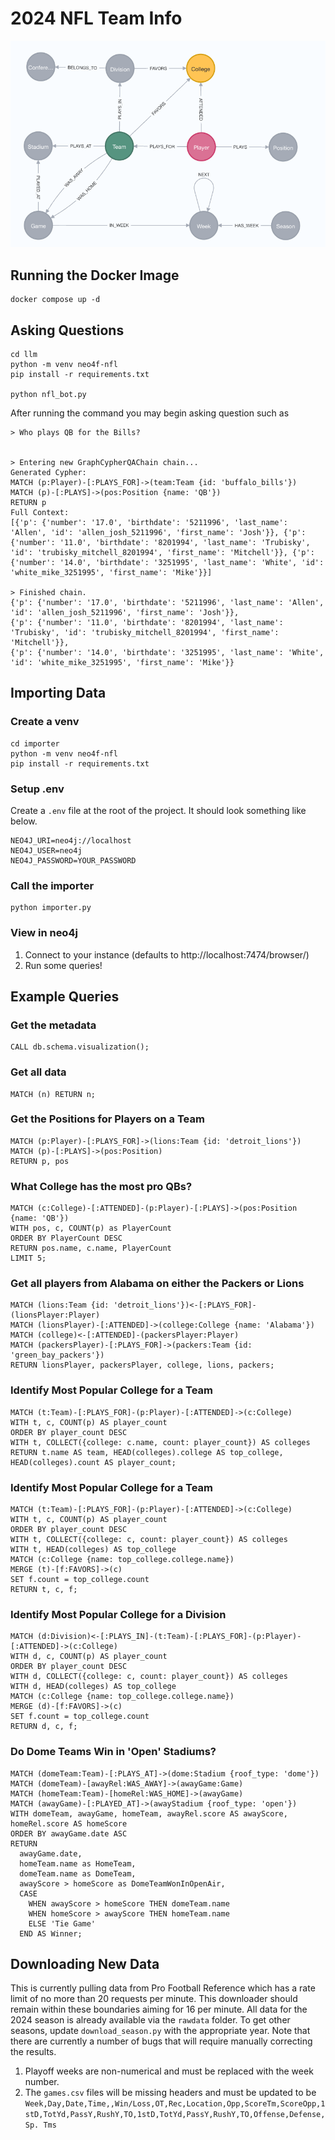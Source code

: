 # 2024 NFL Team Info

![alt text](./docs/schema_visualization.png)

## Running the Docker Image
```
docker compose up -d
```

## Asking Questions
```
cd llm
python -m venv neo4f-nfl
pip install -r requirements.txt

python nfl_bot.py
```

After running the command you may begin asking question such as
```
> Who plays QB for the Bills?


> Entering new GraphCypherQAChain chain...
Generated Cypher:
MATCH (p:Player)-[:PLAYS_FOR]->(team:Team {id: 'buffalo_bills'})
MATCH (p)-[:PLAYS]->(pos:Position {name: 'QB'})
RETURN p
Full Context:
[{'p': {'number': '17.0', 'birthdate': '5211996', 'last_name': 'Allen', 'id': 'allen_josh_5211996', 'first_name': 'Josh'}}, {'p': {'number': '11.0', 'birthdate': '8201994', 'last_name': 'Trubisky', 'id': 'trubisky_mitchell_8201994', 'first_name': 'Mitchell'}}, {'p': {'number': '14.0', 'birthdate': '3251995', 'last_name': 'White', 'id': 'white_mike_3251995', 'first_name': 'Mike'}}]

> Finished chain.
{'p': {'number': '17.0', 'birthdate': '5211996', 'last_name': 'Allen', 'id': 'allen_josh_5211996', 'first_name': 'Josh'}}, 
{'p': {'number': '11.0', 'birthdate': '8201994', 'last_name': 'Trubisky', 'id': 'trubisky_mitchell_8201994', 'first_name': 'Mitchell'}}, 
{'p': {'number': '14.0', 'birthdate': '3251995', 'last_name': 'White', 'id': 'white_mike_3251995', 'first_name': 'Mike'}}
```

## Importing Data

### Create a venv
```
cd importer
python -m venv neo4f-nfl
pip install -r requirements.txt
```

### Setup .env
Create a `.env` file at the root of the project. It should look something like below.
```
NEO4J_URI=neo4j://localhost
NEO4J_USER=neo4j
NEO4J_PASSWORD=YOUR_PASSWORD
```

### Call the importer
```
python importer.py 
```

### View in neo4j
1. Connect to your instance (defaults to http://localhost:7474/browser/)
1. Run some queries!


## Example Queries

### Get the metadata
```
CALL db.schema.visualization();
```

### Get all data
```
MATCH (n) RETURN n;
```

### Get the Positions for Players on a Team
```
MATCH (p:Player)-[:PLAYS_FOR]->(lions:Team {id: 'detroit_lions'})
MATCH (p)-[:PLAYS]->(pos:Position)
RETURN p, pos
```

### What College has the most pro QBs?
```
MATCH (c:College)-[:ATTENDED]-(p:Player)-[:PLAYS]->(pos:Position {name: 'QB'})
WITH pos, c, COUNT(p) as PlayerCount
ORDER BY PlayerCount DESC
RETURN pos.name, c.name, PlayerCount
LIMIT 5;
```

### Get all players from Alabama on either the Packers or Lions
```
MATCH (lions:Team {id: 'detroit_lions'})<-[:PLAYS_FOR]-(lionsPlayer:Player)
MATCH (lionsPlayer)-[:ATTENDED]->(college:College {name: 'Alabama'})
MATCH (college)<-[:ATTENDED]-(packersPlayer:Player)
MATCH (packersPlayer)-[:PLAYS_FOR]->(packers:Team {id: 'green_bay_packers'})
RETURN lionsPlayer, packersPlayer, college, lions, packers;
```

### Identify Most Popular College for a Team
```
MATCH (t:Team)-[:PLAYS_FOR]-(p:Player)-[:ATTENDED]->(c:College)
WITH t, c, COUNT(p) AS player_count
ORDER BY player_count DESC
WITH t, COLLECT({college: c.name, count: player_count}) AS colleges
RETURN t.name AS team, HEAD(colleges).college AS top_college, HEAD(colleges).count AS player_count;
```

### Identify Most Popular College for a Team
```
MATCH (t:Team)-[:PLAYS_FOR]-(p:Player)-[:ATTENDED]->(c:College)
WITH t, c, COUNT(p) AS player_count
ORDER BY player_count DESC
WITH t, COLLECT({college: c, count: player_count}) AS colleges
WITH t, HEAD(colleges) AS top_college
MATCH (c:College {name: top_college.college.name})
MERGE (t)-[f:FAVORS]->(c)
SET f.count = top_college.count
RETURN t, c, f;
```

### Identify Most Popular College for a Division
```
MATCH (d:Division)<-[:PLAYS_IN]-(t:Team)-[:PLAYS_FOR]-(p:Player)-[:ATTENDED]->(c:College)
WITH d, c, COUNT(p) AS player_count
ORDER BY player_count DESC
WITH d, COLLECT({college: c, count: player_count}) AS colleges
WITH d, HEAD(colleges) AS top_college
MATCH (c:College {name: top_college.college.name})
MERGE (d)-[f:FAVORS]->(c)
SET f.count = top_college.count
RETURN d, c, f;
```

### Do Dome Teams Win in 'Open' Stadiums?
```
MATCH (domeTeam:Team)-[:PLAYS_AT]->(dome:Stadium {roof_type: 'dome'})
MATCH (domeTeam)-[awayRel:WAS_AWAY]->(awayGame:Game)
MATCH (homeTeam:Team)-[homeRel:WAS_HOME]->(awayGame)
MATCH (awayGame)-[:PLAYED_AT]->(awayStadium {roof_type: 'open'})
WITH domeTeam, awayGame, homeTeam, awayRel.score AS awayScore, homeRel.score AS homeScore
ORDER BY awayGame.date ASC
RETURN 
  awayGame.date, 
  homeTeam.name as HomeTeam, 
  domeTeam.name as DomeTeam, 
  awayScore > homeScore as DomeTeamWonInOpenAir,
  CASE 
    WHEN awayScore > homeScore THEN domeTeam.name
    WHEN homeScore > awayScore THEN homeTeam.name
    ELSE 'Tie Game'
  END AS Winner;
```


## Downloading New Data
This is currently pulling data from Pro Football Reference which has a rate limit of no more than 20 requests per minute. This downloader should remain within these boundaries aiming for 16 per minute. All data for the 2024 season is already available via the `rawdata` folder. To get other seasons, update `download_season.py` with the appropriate year. Note that there are currently a number of bugs that will require manually correcting the results.
1. Playoff weeks are non-numerical and must be replaced with the week number.
1. The `games.csv` files will be missing headers and must be updated to be `Week,Day,Date,Time,,Win/Loss,OT,Rec,Location,Opp,ScoreTm,ScoreOpp,1stD,TotYd,PassY,RushY,TO,1stD,TotYd,PassY,RushY,TO,Offense,Defense,Sp. Tms`